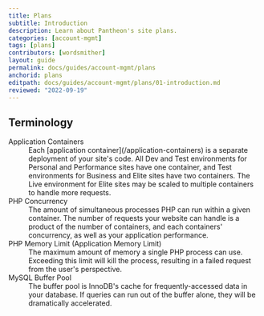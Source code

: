 ```yaml
---
title: Plans
subtitle: Introduction
description: Learn about Pantheon's site plans.
categories: [account-mgmt]
tags: [plans]
contributors: [wordsmither]
layout: guide
permalink: docs/guides/account-mgmt/plans
anchorid: plans
editpath: docs/guides/account-mgmt/plans/01-introduction.md
reviewed: "2022-09-19"
---
```


## Terminology

<dl>
    <dt>Application Containers</dt>
    <dd>Each [application container](/application-containers) is a separate deployment of your site's code. All Dev and Test environments for Personal and Performance sites have one container, and Test environments for Business and Elite sites have two containers. The Live environment for Elite sites may be scaled to multiple containers to handle more requests.</dd>
    <dt>PHP Concurrency</dt>
    <dd>The amount of simultaneous processes PHP can run within a given container. The number of requests your website can handle is a product of the number of containers, and each containers' concurrency, as well as your application performance.</dd>
    <dt>PHP Memory Limit (Application Memory Limit)</dt>
    <dd>The maximum amount of memory a single PHP process can use. Exceeding this limit will kill the process, resulting in a failed request from the user's perspective.</dd>
    <dt>MySQL Buffer Pool</dt>
    <dd>The buffer pool is InnoDB's cache for frequently-accessed data in your database. If queries can run out of the buffer alone, they will be dramatically accelerated.</dd>
</dl>
